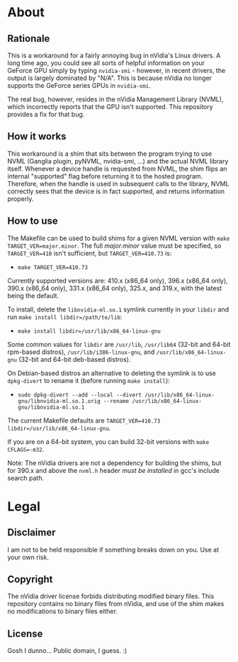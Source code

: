 About
=====

Rationale
---------
This is a workaround for a fairly annoying bug in nVidia's Linux drivers.
A long time ago, you could see all sorts of helpful information on your GeForce GPU simply by typing
`nvidia-smi` - however, in recent drivers, the output is largely dominated by "N/A". This is
because nVidia no longer supports the GeForce series GPUs in `nvidia-smi`.

The real bug, however, resides in the nVidia Management Library (NVML), which incorrectly reports
that the GPU isn't supported. This repository provides a fix for that bug.

How it works
------------
This workaround is a shim that sits between the program trying to use NVML (Ganglia plugin, pyNVML,
nvidia-smi, ...) and the actual NVML library itself. Whenever a device handle is requested from
NVML, the shim flips an internal "supported" flag before returning it to the hosted program.
Therefore, when the handle is used in subsequent calls to the library, NVML correctly sees that
the device is in fact supported, and returns information properly.

How to use
----------
The Makefile can be used to build shims for a given NVML version with `make TARGET_VER=major.minor`.
The full *major.minor* value must be specified, so `TARGET_VER=410` isn't sufficient, but
`TARGET_VER=410.73` is:
  * `make TARGET_VER=410.73`

Currently supported versions are: 410.x (x86_64 only), 396.x (x86_64 only), 390.x (x86_64 only), 331.x
(x86_64 only), 325.x, and 319.x, with the latest being the default.

To install, delete the `libnvidia-ml.so.1` symlink currently in your `libdir` and run
`make install libdir=/path/to/lib`:  
  * `make install libdir=/usr/lib/x86_64-linux-gnu`

Some common values for `libdir` are `/usr/lib`, `/usr/lib64` (32-bit and 64-bit rpm-based distros),
`/usr/lib/i386-linux-gnu`, and `/usr/lib/x86_64-linux-gnu` (32-bit and 64-bit deb-based distros).

On Debian-based distros an alternative to deleting the symlink is to use `dpkg-divert` to rename it
(before running `make install`):  
  * `sudo dpkg-divert --add --local --divert /usr/lib/x86_64-linux-gnu/libnvidia-ml.so.1.orig --rename
/usr/lib/x86_64-linux-gnu/libnvidia-ml.so.1`

The current Makefile defaults are `TARGET_VER=410.73 libdir=/usr/lib/x86_64-linux-gnu`.

If you are on a 64-bit system, you can build 32-bit versions with `make CFLAGS=-m32`.

Note: The nVidia drivers are not a dependency for building the shims, but for 390.x and above the
`nvml.h` header *must be installed* in gcc's include search path.

Legal
=====

Disclaimer
----------
I am not to be held responsible if something breaks down on you. Use at your own risk.

Copyright
---------
The nVidia driver license forbids distributing modified binary files. This repository contains no
binary files from nVidia, and use of the shim makes no modifications to binary files either.

License
-------
Gosh I dunno... Public domain, I guess. :)
